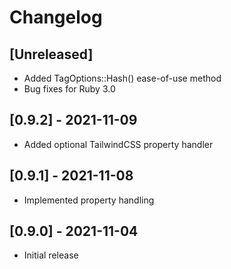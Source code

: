 # Changelog

## [Unreleased]

- Added TagOptions::Hash() ease-of-use method
- Bug fixes for Ruby 3.0

## [0.9.2] - 2021-11-09

- Added optional TailwindCSS property handler

## [0.9.1] - 2021-11-08

- Implemented property handling

## [0.9.0] - 2021-11-04

- Initial release
